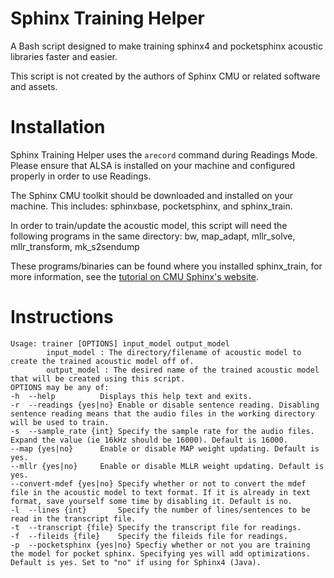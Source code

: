 # Sphinx Training Helper
A Bash script designed to make training sphinx4 and pocketsphinx acoustic libraries faster and easier.

This script is not created by the authors of Sphinx CMU or related software and assets.

# Installation
Sphinx Training Helper uses the ```arecord``` command during Readings Mode. Please ensure that ALSA is installed on your machine and configured properly in order to use Readings.  

The Sphinx CMU toolkit should be downloaded and installed on your machine. This includes: sphinxbase, pocketsphinx, and sphinx_train.  

In order to train/update the acoustic model, this script will need the following programs in the same directory: 
bw, map_adapt, mllr_solve, mllr_transform, mk_s2sendump  

These programs/binaries can be found where you installed sphinx_train, for more information, see the [tutorial on CMU Sphinx's website](https://cmusphinx.github.io/wiki/tutorialadapt/).


# Instructions
    
    Usage: trainer [OPTIONS] input_model output_model
            input_model : The directory/filename of acoustic model to create the trained acoustic model off of.
            output_model : The desired name of the trained acoustic model that will be created using this script.
    OPTIONS may be any of:
	-h	--help			Displays this help text and exits.
	-r	--readings {yes|no}	Enable or disable sentence reading. Disabling sentence reading means that the audio files in the working directory will be used to train.
	-s	--sample_rate {int}	Specify the sample rate for the audio files. Expand the value (ie 16kHz should be 16000). Default is 16000.
	--map {yes|no}		Enable or disable MAP weight updating. Default is yes.
	--mllr {yes|no}		Enable or disable MLLR weight updating. Default is yes.
	--convert-mdef {yes|no}	Specify whether or not to convert the mdef file in the acoustic model to text format. If it is already in text format, save yourself some time by disabling it. Default is no.
	-l	--lines {int}		Specify the number of lines/sentences to be read in the transcript file.
	-t	--transcript {file}	Specify the transcript file for readings.
	-f	--fileids {file}	Specify the fileids file for readings.
	-p	--pocketsphinx {yes|no} Specfiy whether or not you are training the model for pocket sphinx. Specifying yes will add optimizations. Default is yes. Set to "no" if using for Sphinx4 (Java).

    
